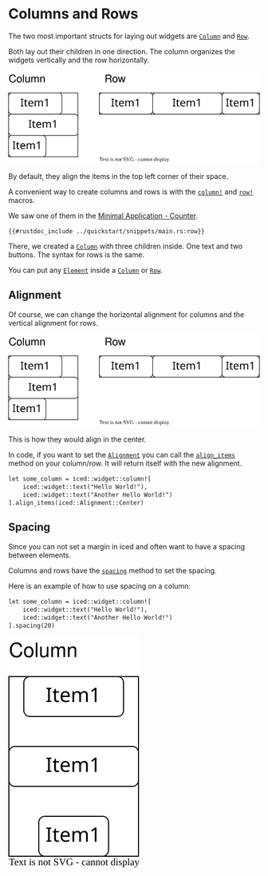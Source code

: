 # Columns and Rows

The two most important structs for laying out widgets are [`Column`](https://docs.rs/iced/latest/iced/widget/struct.Column.html) and [`Row`](https://docs.rs/iced/latest/iced/widget/struct.Row.html).

Both lay out their children in one direction. The column organizes the widgets vertically and the row horizontally.

![Column and Row Example](assets/column_row.drawio.svg)

By default, they align the items in the top left corner of their space.

A convenient way to create columns and rows is with the [`column!`](https://docs.rs/iced/latest/iced/widget/macro.column.html) and [`row!`](https://docs.rs/iced/latest/iced/widget/macro.row.html) macros.

We saw one of them in the [Minimal Application - Counter](../quickstart/3_a_simple_counter_app.md).
```rust,ignore
{{#rustdoc_include ../quickstart/snippets/main.rs:row}}
```
There, we created a [`Column`](https://docs.rs/iced/latest/iced/widget/struct.Column.html) with three children inside. One text and two buttons. The syntax for rows is the same.

You can put any [`Element`](https://docs.rs/iced_core/0.10.0/iced_core/struct.Element.html) inside a [`Column`](https://docs.rs/iced/latest/iced/widget/struct.Column.html) or [`Row`](https://docs.rs/iced/latest/iced/widget/struct.Row.html).


## Alignment
Of course, we can change the horizontal alignment for columns and the vertical alignment for rows.

![Column and Row Example](assets/column_row.drawio.svg)

This is how they would align in the center.

In code, if you want to set the [`Alignment`](https://docs.rs/iced/latest/iced/enum.Alignment.html) you can call the [`align_items`](https://docs.rs/iced/latest/iced/widget/struct.Column.html#method.align_items) method on your column/row. It will return itself with the new alignment.
```rust, ignore
let some_column = iced::widget::column![
    iced::widget::text("Hello World!"),
    iced::widget::text("Another Hello World!")
].align_items(iced::Alignment::Center)
```


## Spacing
Since you can not set a margin in iced and often want to have a spacing between elements.

Columns and rows have the [`spacing`](https://docs.rs/iced/latest/iced/widget/struct.Column.html#method.spacing) method to set the spacing.

Here is an example of how to use spacing on a column:
```rust, ignore
let some_column = iced::widget::column![
    iced::widget::text("Hello World!"),
    iced::widget::text("Another Hello World!")
].spacing(20)
```

![Spacing Image](assets/column_spacing.drawio.svg)